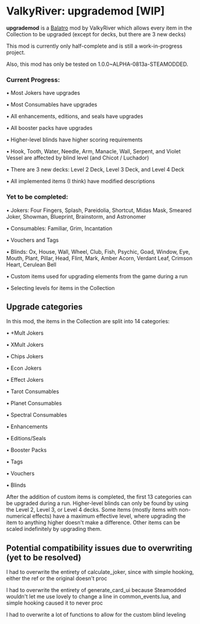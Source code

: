 # ValkyRiver: upgrademod [WIP]
**upgrademod** is a [Balatro](https://store.steampowered.com/app/2379780/Balatro/) mod by ValkyRiver which allows every item in the Collection to be upgraded (except for decks, but there are 3 new decks)

This mod is currently only half-complete and is still a work-in-progress project.

Also, this mod has only be tested on 1.0.0~ALPHA-0813a-STEAMODDED.

### Current Progress:
• Most Jokers have upgrades

• Most Consumables have upgrades

• All enhancements, editions, and seals have upgrades

• All booster packs have upgrades

• Higher-level blinds have higher scoring requirements

• Hook, Tooth, Water, Needle, Arm, Manacle, Wall, Serpent, and Violet Vessel are affected by blind level (and Chicot / Luchador)

• There are 3 new decks: Level 2 Deck, Level 3 Deck, and Level 4 Deck

• All implemented items (I think) have modified descriptions

### Yet to be completed:
• Jokers: Four Fingers, Splash, Pareidolia, Shortcut, Midas Mask, Smeared Joker, Showman, Blueprint, Brainstorm, and Astronomer

• Consumables: Familiar, Grim, Incantation

• Vouchers and Tags

• Blinds: Ox, House, Wall, Wheel, Club, Fish, Psychic, Goad, Window, Eye, Mouth, Plant, Pillar, Head, Flint, Mark, Amber Acorn, Verdant Leaf, Crimson Heart, Cerulean Bell

• Custom items used for upgrading elements from the game during a run

• Selecting levels for items in the Collection

## Upgrade categories
In this mod, the items in the Collection are split into 14 categories:

• +Mult Jokers

• XMult Jokers

• Chips Jokers

• Econ Jokers

• Effect Jokers

• Tarot Consumables

• Planet Consumables

• Spectral Consumables

• Enhancements

• Editions/Seals

• Booster Packs

• Tags

• Vouchers

• Blinds

After the addition of custom items is completed, the first 13 categories can be upgraded during a run. Higher-level blinds can only be found by using the Level 2, Level 3, or Level 4 decks. Some items (mostly items with non-numerical effects) have a maximum effective level, where upgrading the item to anything higher doesn't make a difference. Other items can be scaled indefinitely by upgrading them.

## Potential compatibility issues due to overwriting (yet to be resolved)

I had to overwrite the entirety of calculate_joker, since with simple hooking, either the ref or the original doesn't proc

I had to overwrite the entirety of generate_card_ui because Steamodded wouldn't let me use lovely to change a line in common_events.lua, and simple hooking caused it to never proc

I had to overwrite a lot of functions to allow for the custom blind leveling
